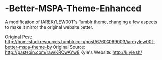 # -Better-MSPA-Theme-Enhanced
A modification of IAREKYLEW00T's Tumblr theme, changing a few aspects to make it mirror the original website better.

Original Post: http://homestuckresources.tumblr.com/post/67603069003/iarekylew00t-better-mspa-theme-by
Original Source: http://pastebin.com/raw/KRCwAYw8
Kyle's Website: http://k.yle.sh/
